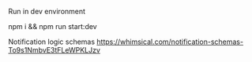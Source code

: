 Run in dev environment

npm i && npm run start:dev

Notification logic schemas
https://whimsical.com/notification-schemas-To9s1NmbvE3tFLeWPKLJzv